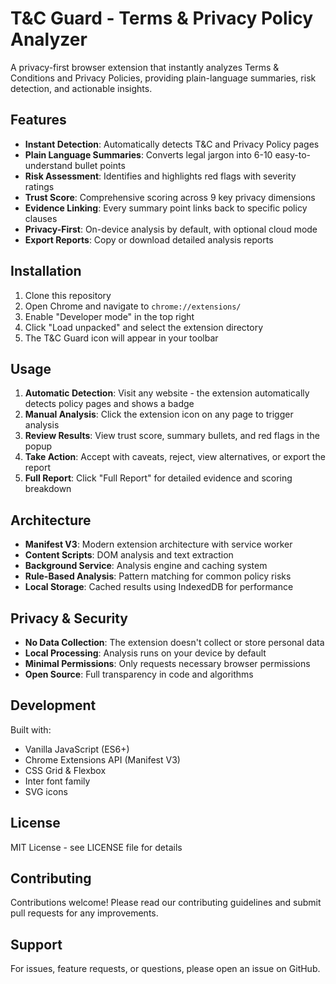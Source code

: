 # T&C Guard - Terms & Privacy Policy Analyzer

A privacy-first browser extension that instantly analyzes Terms & Conditions and Privacy Policies, providing plain-language summaries, risk detection, and actionable insights.

## Features

- **Instant Detection**: Automatically detects T&C and Privacy Policy pages
- **Plain Language Summaries**: Converts legal jargon into 6-10 easy-to-understand bullet points  
- **Risk Assessment**: Identifies and highlights red flags with severity ratings
- **Trust Score**: Comprehensive scoring across 9 key privacy dimensions
- **Evidence Linking**: Every summary point links back to specific policy clauses
- **Privacy-First**: On-device analysis by default, with optional cloud mode
- **Export Reports**: Copy or download detailed analysis reports

## Installation

1. Clone this repository
2. Open Chrome and navigate to `chrome://extensions/`
3. Enable "Developer mode" in the top right
4. Click "Load unpacked" and select the extension directory
5. The T&C Guard icon will appear in your toolbar

## Usage

1. **Automatic Detection**: Visit any website - the extension automatically detects policy pages and shows a badge
2. **Manual Analysis**: Click the extension icon on any page to trigger analysis
3. **Review Results**: View trust score, summary bullets, and red flags in the popup
4. **Take Action**: Accept with caveats, reject, view alternatives, or export the report
5. **Full Report**: Click "Full Report" for detailed evidence and scoring breakdown

## Architecture

- **Manifest V3**: Modern extension architecture with service worker
- **Content Scripts**: DOM analysis and text extraction
- **Background Service**: Analysis engine and caching system
- **Rule-Based Analysis**: Pattern matching for common policy risks
- **Local Storage**: Cached results using IndexedDB for performance

## Privacy & Security

- **No Data Collection**: The extension doesn't collect or store personal data
- **Local Processing**: Analysis runs on your device by default
- **Minimal Permissions**: Only requests necessary browser permissions
- **Open Source**: Full transparency in code and algorithms

## Development

Built with:
- Vanilla JavaScript (ES6+)
- Chrome Extensions API (Manifest V3)  
- CSS Grid & Flexbox
- Inter font family
- SVG icons

## License

MIT License - see LICENSE file for details

## Contributing

Contributions welcome! Please read our contributing guidelines and submit pull requests for any improvements.

## Support

For issues, feature requests, or questions, please open an issue on GitHub.
